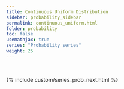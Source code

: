 ```yaml
---
title: Continuous Uniform Distribution
sidebar: probability_sidebar
permalink: continuous_uniform.html
folder: probability
toc: false
usemathjax: true
series: "Probability series"
weight: 25
---
```



<br>

{% include custom/series_prob_next.html %}
